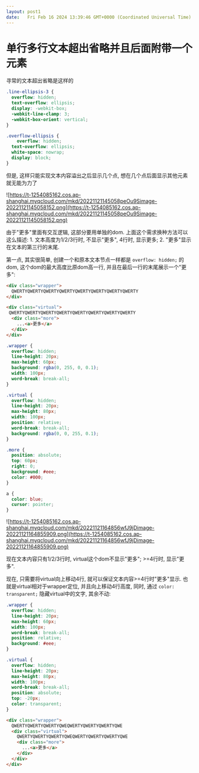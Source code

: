 ```yaml
---
layout: post1
date:   Fri Feb 16 2024 13:39:46 GMT+0000 (Coordinated Universal Time)
---
```

# 单行多行文本超出省略并且后面附带一个元素

寻常的文本超出省略是这样的

```css
.line-ellipsis-3 {
  overflow: hidden;
  text-overflow: ellipsis;
  display: -webkit-box;
  -webkit-line-clamp: 3;
  -webkit-box-orient: vertical;
}

```

```css
.overflow-ellipsis {
	overflow: hidden;
  text-overflow: ellipsis;
  white-space: nowrap;
  display: block;
}

```

但是, 这样只能实现文本内容溢出之后显示几个点, 想在几个点后面显示其他元素就无能为力了

![https://t-1254085162.cos.ap-shanghai.myqcloud.com/mkd/20221121145058peOu9Simage-20221121145058152.png](https://t-1254085162.cos.ap-shanghai.myqcloud.com/mkd/20221121145058peOu9Simage-20221121145058152.png)

由于"更多"里面有交互逻辑, 这部分要用单独的dom. 上面这个需求换种方法可以这么描述: 1. 文本高度为1/2/3行时, 不显示"更多", 4行时, 显示更多; 2. "更多"显示在文本的第三行的末尾.

第一点, 其实很简单, 创建一个和原本文本节点一样都是 `overflow: hidden;` 的dom, 这个dom的最大高度比原dom高一行, 并且在最后一行的末尾展示一个"更多":

```html
<div class="wrapper">
  QWERTYQWERTYQWERTYQWERTYQWERTYQWERTYQWERTYQWERTY
</div>

<div class="virtual">
 QWERTYQWERTYQWERTYQWERTYQWERTYQWERTYQWERTYQWERTY
  <div class="more">
    ...<a>更多</a>
  </div>
</div>

```

```css
.wrapper {
  overflow: hidden;
  line-height: 20px;
  max-height: 60px;
  background: rgba(0, 255, 0, 0.1);
  width: 100px;
  word-break: break-all;
}

.virtual {
  overflow: hidden;
  line-height: 20px;
  max-height: 80px;
  width: 100px;
  position: relative;
  word-break: break-all;
  background: rgba(0, 0, 255, 0.1);
}

.more {
  position: absolute;
  top: 60px;
  right: 0;
  background: #eee;
  color: #000;
}

a {
  color: blue;
  cursor: pointer;
}

```

![https://t-1254085162.cos.ap-shanghai.myqcloud.com/mkd/20221121164856wfJ9jDimage-20221121164855909.png](https://t-1254085162.cos.ap-shanghai.myqcloud.com/mkd/20221121164856wfJ9jDimage-20221121164855909.png)

现在文本内容只有1/2/3行时, virtual这个dom不显示"更多"; >=4行时, 显示"更多".

现在, 只需要将virtual向上移动4行, 就可以保证文本内容>=4行时"更多"显示. 也就是virtual相对于wrapper定位, 并且向上移动4行高度, 同时, 通过 `color: transparent;` 隐藏virtual中的文字, 其余不动:

```css
.wrapper {
  overflow: hidden;
  line-height: 20px;
  max-height: 60px;
  width: 100px;
  word-break: break-all;
  position: relative;
  background: #eee;
}

.virtual {
  overflow: hidden;
  line-height: 20px;
  max-height: 80px;
  width: 100px;
  word-break: break-all;
  position: absolute;
  top: -20px;
  color: transparent;
}

```

```html
<div class="wrapper">
  QWERTYQWERTYQWERTYQWEQWERTYQWERTYQWERTYQWE
  <div class="virtual">
    QWERTYQWERTYQWERTYQWEQWERTYQWERTYQWERTYQWE
    <div class="more">
      ...<a>更多</a>
    </div>
  </div>
</div>

```